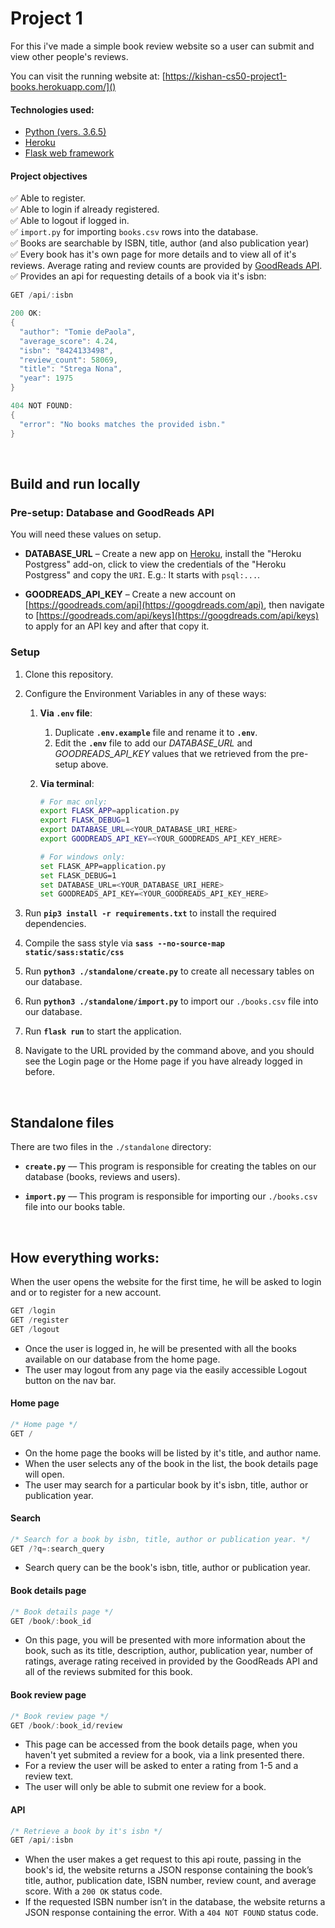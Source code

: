 # Project 1
For this i've made a simple book review website so a user can submit and view other people's reviews.

You can visit the running website at: [https://kishan-cs50-project1-books.herokuapp.com/]()


#### Technologies used:
- [Python (vers. 3.6.5)](https://python.org)
- [Heroku](https://heroku.com)
- [Flask web framework](https://flask.palletsprojects.com)

#### Project objectives
:white_check_mark: Able to register.<br>
:white_check_mark: Able to login if already registered.<br>
:white_check_mark: Able to logout if logged in.<br>
:white_check_mark: `import.py` for importing `books.csv` rows into the database.<br>
:white_check_mark: Books are searchable by ISBN, title, author (and also publication year)<br>
:white_check_mark: Every book has it's own page for more details and to view all of it's reviews. Average rating and review counts are provided by [GoodReads API](https://goodreads.com/api).<br>
:white_check_mark: Provides an api for requesting details of a book via it's isbn:<br>
    
```swift
GET /api/:isbn

200 OK:
{
  "author": "Tomie dePaola", 
  "average_score": 4.24, 
  "isbn": "8424133498", 
  "review_count": 58069, 
  "title": "Strega Nona", 
  "year": 1975
}

404 NOT FOUND:
{
  "error": "No books matches the provided isbn."
}
```

<br>

## Build and run locally
### Pre-setup: Database and GoodReads API
You will need these values on setup.
* **DATABASE_URL** – Create a new app on [Heroku](https://heroku.com), install the "Heroku Postgress" add-on, click to view the credentials of the "Heroku Postgress" and copy the `URI`. E.g.: It starts with `psql:...`.

* **GOODREADS_API_KEY** – Create a new account on [https://goodreads.com/api](https://googdreads.com/api), then navigate to [https://goodreads.com/api/keys](https://googdreads.com/api/keys) to apply for an API key and after that copy it.


### Setup
1. Clone this repository.
2. Configure the Environment Variables in any of these ways:
    1. **Via `.env` file**:
        1. Duplicate **`.env.example`** file and rename it to **`.env`**.
        2. Edit the **`.env`** file to add our *DATABASE_URL* and *GOODREADS_API_KEY* values that we retrieved from the pre-setup above.
        
    2. **Via terminal**:
        ```bash
        # For mac only:
        export FLASK_APP=application.py
        export FLASK_DEBUG=1
        export DATABASE_URL=<YOUR_DATABASE_URI_HERE>
        export GOODREADS_API_KEY=<YOUR_GOODREADS_API_KEY_HERE>
        
        # For windows only:
        set FLASK_APP=application.py
        set FLASK_DEBUG=1
        set DATABASE_URL=<YOUR_DATABASE_URI_HERE>
        set GOODREADS_API_KEY=<YOUR_GOODREADS_API_KEY_HERE>
        ```

3. Run **`pip3 install -r requirements.txt`** to install the required dependencies.
4. Compile the sass style via **`sass --no-source-map static/sass:static/css`**
5. Run **`python3 ./standalone/create.py`** to create all necessary tables on our database.
6. Run **`python3 ./standalone/import.py`** to import our `./books.csv` file into our database.
7. Run **`flask run`** to start the application.
8. Navigate to the URL provided by the command above, and you should see the Login page or the Home page if you have already logged in before.

<br>

## Standalone files
There are two files in the `./standalone` directory:
- **`create.py`** –– This program is responsible for creating the tables on our database (books, reviews and users).

- **`import.py`** –– This program is responsible for importing our `./books.csv` file into our books table.

<br>

## How everything works:
When the user opens the website for the first time, he will be asked to login and or to register for a new account.
```swift
GET /login
GET /register
GET /logout
```
- Once the user is logged in, he will be presented with all the books available on our database from the home page.
- The user may logout from any page via the easily accessible Logout button on the nav bar.

#### Home page
```swift
/* Home page */
GET /
```
- On the home page the books will be listed by it's title, and author name.
- When the user selects any of the book in the list, the book details page will open.
- The user may search for a particular book by it's isbn, title, author or publication year.

#### Search
```swift
/* Search for a book by isbn, title, author or publication year. */
GET /?q=:search_query
```
- Search query can be the book's isbn, title, author or publication year.


#### Book details page
```swift
/* Book details page */
GET /book/:book_id
```
- On this page, you will be presented with more information about the book, such as its title, description, author, publication year, number of ratings, average rating received in provided by the GoodReads API and all of the reviews submited for this book.


#### Book review page
```swift
/* Book review page */
GET /book/:book_id/review
```
- This page can be accessed from the book details page, when you haven't yet submited a review for a book, via a link presented there.
- For a review the user will be asked to enter a rating from 1-5 and a review text.
- The user will only be able to submit one review for a book.

#### API
```swift
/* Retrieve a book by it's isbn */
GET /api/:isbn
```
- When the user makes a get request to this api route, passing in the book's id, the website returns a JSON response containing the book’s title, author, publication date, ISBN number, review count, and average score. With a `200 OK` status code.
- If the requested ISBN number isn’t in the database, the website returns a JSON response containing the error. With a `404 NOT FOUND` status code.
